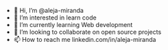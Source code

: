 - 👋 Hi, I’m @aleja-miranda
- 👀 I’m interested in learn code
- 🌱 I’m currently learning Web development
- 💞️ I’m looking to collaborate on open source projects
- 📫 How to reach me linkedin.com/in/aleja-miranda

<!---
aleja-miranda/aleja-miranda is a ✨ special ✨ repository because its `README.md` (this file) appears on your GitHub profile.
You can click the Preview link to take a look at your changes.
--->
